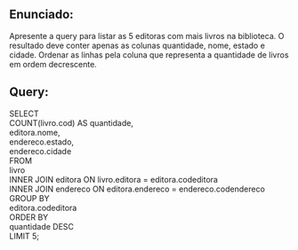 ## Enunciado:

 Apresente a query para listar as 5 editoras com mais livros na biblioteca. O resultado deve conter apenas as colunas quantidade, nome, estado e cidade. Ordenar as linhas pela coluna que representa a quantidade de livros em ordem decrescente.

## Query: 

SELECT  
  COUNT(livro.cod) AS quantidade,  
  editora.nome,  
  endereco.estado,  
  endereco.cidade  
FROM  
  livro  
INNER JOIN editora ON livro.editora = editora.codeditora  
INNER JOIN endereco ON editora.endereco = endereco.codendereco  
GROUP BY  
  editora.codeditora  
ORDER BY  
  quantidade DESC  
LIMIT 5;  
